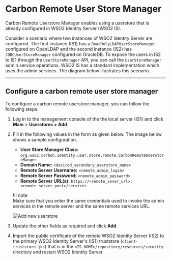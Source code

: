 # Carbon Remote User Store Manager

Carbon Remote Userstore Manager enables using a userstore that is already configured in WSO2 Identity Server (WSO2 IS).

Consider a scenario where two instances of WSO2 Identity Server are configured. The first instance (IS1) has a `ReadOnlyLDAPUserStoreManager` configured on OpenLDAP and the second instance (IS2) has `JDBCUserStoreManager` configured on OracleDB. To expose the users in IS2 to IS1 through the `UserStoreManager` API, you can call the `UserStoreManager` admin service operations. WSO2 IS has a standard implementation which uses the admin services. The diagram below illustrates this scenario.

<!-- ![Carbon remote user store manager scenario]({{base_path}}/assets/img/guides/carbon-remote-user-store-manager.png) -->

---

## Configure a carbon remote user store manager 

To configure a carbon remote userstore manager, you can follow the following steps.

1.  Log in to the management console of the the local server (IS1) and click **Main** > **Userstores > Add**.

2.  Fill in the following values in the form as given below. The image below shows a sample configuration.
    -   **User Store Manager Class:** `org.wso2.carbon.identity.user.store.remote.CarbonRemoteUserstoreManger`
    -   **Domain Name:** `<desired_secondary_userstore_name>`
    -   **Remote Server Username:** `<remote_admin_login>`
    -   **Remote Server Password:** `<remote_admin_password>`
    -   **Remote Server URL(s):** `https://<remote_sever_url>:<remote_server_port>/services`   

    !!! note        
        Make sure that you enter the same credentials used to invoke the admin services in the remote server and the same remote services URL.
        

    ![Add new userstore]({{base_path}}/assets/img/extend/add-new-user-store.png) 

3.  Update the other fields as required and click **Add**.

4.  Import the public certificate of the remote WSO2 Identity Server (IS2) to the primary WSO2 Identity Server's (IS1) truststore (`client-truststore.jks`) that is in the `<IS_HOME>/repository/resources/security` directory and restart WSO2 Identity Server.